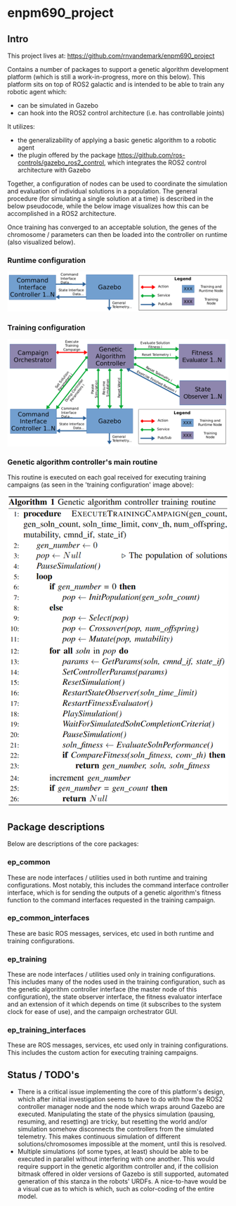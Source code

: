 # enpm690_project

## Intro

This project lives at: https://github.com/rnvandemark/enpm690_project

Contains a number of packages to support a genetic algorithm development
platform (which is still a work-in-progress, more on this below). This platform
sits on top of ROS2 galactic and is intended to be able to train any robotic
agent which:
- can be simulated in Gazebo
- can hook into the ROS2 control architecture (i.e. has controllable joints)

It utilizes:
- the generalizability of applying a basic genetic algorithm to a robotic agent
- the plugin offered by the package
  https://github.com/ros-controls/gazebo_ros2_control, which integrates the
  ROS2 control architecture with Gazebo

Together, a configuration of nodes can be used to coordinate the simulation and
evaluation of individual solutions in a population. The general procedure (for
simulating a single solution at a time) is described in the below pseudocode,
while the below image visualizes how this can be accomplished in a ROS2
architecture.

Once training has converged to an acceptable solution, the genes of the
chromosome / parameters can then be loaded into the controller on runtime (also
visualized below).

### Runtime configuration

![Runtime configuration](docs/images/runtime_configuration.png)

### Training configuration

![Training configuration](docs/images/training_configuration.png)

### Genetic algorithm controller's main routine

This routine is executed on each goal received for executing training
campaigns (as seen in the 'training configuration' image above):

![Training routine](docs/images/training_routine.png)

## Package descriptions

Below are descriptions of the core packages:

### ep_common

These are node interfaces / utilities used in both runtime and training
configurations. Most notably, this includes the command interface controller
interface, which is for sending the outputs of a genetic algorithm's fitness
function to the command interfaces requested in the training campaign.

### ep_common_interfaces

These are basic ROS messages, services, etc used in both runtime and training
configurations.

### ep_training

These are node interfaces / utilities used only in training configurations.
This includes many of the nodes used in the training configuration, such as the
genetic algorithm controller interface (the master node of this configuration),
the state observer interface, the fitness evaluator interface and an extension
of it which depends on time (it subscribes to the system clock for ease of
use), and the campaign orchestrator GUI.

### ep_training_interfaces

These are ROS messages, services, etc used only in training configurations.
This includes the custom action for executing training campaigns.

## Status / TODO's

- There is a critical issue implementing the core of this platform's design,
  which after initial investigation seems to have to do with how the ROS2
  controller manager node and the node which wraps around Gazebo are executed.
  Manipulating the state of the physics simulation (pausing, resuming, and
  resetting) are tricky, but resetting the world and/or simulation somehow
  disconnects the controllers from the simulated telemetry. This makes
  continuous simulation of different solutions/chromosomes impossible at the
  moment, until this is resolved.
- Multiple simulations (of some types, at least) should be able to be executed
  in parallel without interfering with one another. This would require support
  in the genetic algorithm controller and, if the collision bitmask offered in
  older versions of Gazebo is still supported, automated generation of this
  stanza in the robots' URDFs. A nice-to-have would be a visual cue as to which
  is which, such as color-coding of the entire model.
